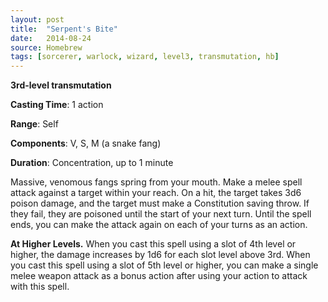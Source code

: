 ```yaml
---
layout: post
title:  "Serpent's Bite"
date:   2014-08-24
source: Homebrew
tags: [sorcerer, warlock, wizard, level3, transmutation, hb]
---
```


**3rd-level transmutation**

**Casting Time**: 1 action

**Range**: Self

**Components**: V, S, M (a snake fang)

**Duration**: Concentration, up to 1 minute

Massive, venomous fangs spring from your mouth. Make a melee spell attack against a target within your reach. On a hit, the target takes 3d6 poison damage, and the target must make a Constitution saving throw. If they fail, they are poisoned until the start of your next turn. Until the spell ends, you can make the attack again on each of your turns as an action.

**At Higher Levels.** When you cast this spell using a slot of 4th level or higher, the damage increases by 1d6 for each slot level above 3rd. When you cast this spell using a slot of 5th level or higher, you can make a single melee weapon attack as a bonus action after using your action to attack with this spell.
